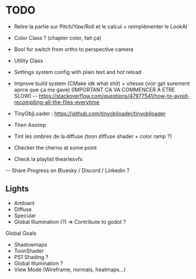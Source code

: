 # TODO 

- Relire la partie sur Pitch/Yaw/Roll et le calcul + reimplémenter le  LookAt
- Color Class ? (chapter color, fait ça)
- Bool for switch from ortho to perspective camera
- Utility Class
- Settings system config with plain text and hot reload
- Improve build system (CMake idk what shit) + vitesse (voir gpt surement aprce que ça me gave) (IMPORTANT CA VA COMMENCER A ETRE SLOW)
 -- https://stackoverflow.com/questions/47977541/how-to-avoid-recompiling-all-the-files-everytime

- TinyObjLoader : https://github.com/tinyobjloader/tinyobjloader
- Then Assimp
- Tint les ombres de la diffuse (toon diffuse shader + color ramp ?)
- Checker the cherno at some point
- Check la playlist thearlesvfx

-- Share Progress on Bluesky / Discord / Linkedin ?

## Lights
- Ambiant
- Diffuse
- Specular
- Global Illumination (?) => Contribute to godot ?

Global Goals
- Shadowmaps
- ToonShader
- PS1 Shading ?
- Global Illumination ?
- View Mode (Wireframe, normals, heatmaps...)
